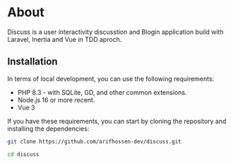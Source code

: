 # About
Discuss is a user interactivity discusstion and Blogin application build with Laravel, Inertia and Vue in TDD aproch.

## Installation
In terms of local development, you can use the following requirements:

- PHP 8.3 - with SQLite, GD, and other common extensions.
- Node.js 16 or more recent.
- Vue 3

If you have these requirements, you can start by cloning the repository and installing the dependencies:

```bash
git clone https://github.com/arifhossen-dev/discuss.git

cd discuss
```

